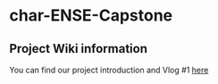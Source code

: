 # char-ENSE-Capstone

## Project Wiki information
You can find our project introduction and Vlog #1 [here](https://github.com/karleefidek/char-ENSE-Capstone/wiki/Project-Introduction)
